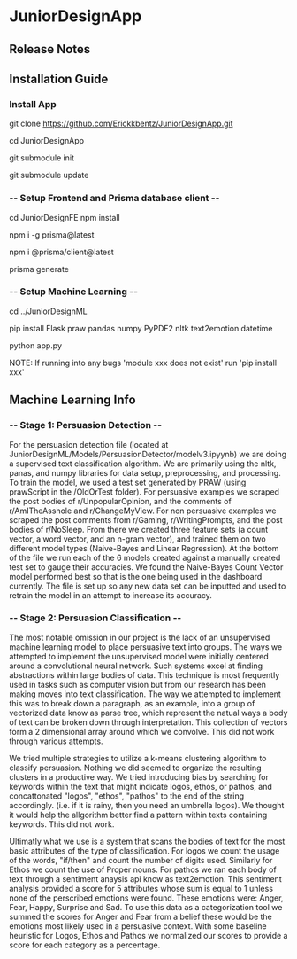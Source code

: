 # JuniorDesignApp

## Release Notes

## Installation Guide
### Install App
git clone https://github.com/Erickkbentz/JuniorDesignApp.git

cd JuniorDesignApp

git submodule init

git submodule update



### -- Setup Frontend and Prisma database client --
cd JuniorDesignFE
npm install

npm i -g prisma@latest

npm i @prisma/client@latest

prisma generate



### -- Setup Machine Learning --
cd ../JuniorDesignML

pip install Flask praw pandas numpy PyPDF2 nltk text2emotion datetime

python app.py

NOTE: If running into any bugs 'module xxx does not exist' run 'pip install xxx'

## Machine Learning Info

### -- Stage 1: Persuasion Detection --
For the persuasion detection file (located at JuniorDesignML/Models/PersuasionDetector/modelv3.ipyynb) we are doing a supervised text classification algorithm. We are primarily using the nltk, panas, and numpy libraries for data setup, preprocessing, and processing. To train the model, we used a test set generated by PRAW (using prawScript in the /OldOrTest folder). For persuasive examples we scraped the post bodies of r/UnpopularOpinion, and the comments of r/AmITheAsshole and r/ChangeMyView. For non persuasive examples we scraped the post comments from r/Gaming, r/WritingPrompts, and the post bodies of r/NoSleep. From there we created three feature sets (a count vector, a word vector, and an n-gram vector), and trained them on two different model types (Naive-Bayes and Linear Regression). At the bottom of the file we run each of the 6 models created against a manually created test set to gauge their accuracies. We found the Naive-Bayes Count Vector model performed best so that is the one being used in the dashboard currently. The file is set up so any new data set can be inputted and used to retrain the model in an attempt to increase its accuracy. 

### -- Stage 2: Persuasion Classification --
The most notable omission in our project is the lack of an unsupervised machine learning model to place persuasive text into groups. The ways we attempted to implement the unsupervised model were initially centered around a convolutional neural network. Such systems excel at finding abstractions within large bodies of data. This technique is most frequently used in tasks such as computer vision but from our research has been making moves into text classification. The way we attempted to implement this was to break down a paragraph, as an example, into a group of vectorized data know as parse tree, which represent the natual ways a body of text can be broken down through interpretation. This collection of vectors form a 2 dimensional array around which we convolve. This did not work through various attempts.  

We tried multiple strategies to utilize a k-means clustering algorithm to classify persuasion. Nothing we did seemed to organize the resulting clusters in a productive way. We tried introducing bias by searching for keywords within the text that might indicate logos, ethos, or pathos, and concattonated "logos", "ethos", "pathos" to the end of the string accordingly. (i.e. if it is rainy, then you need an umbrella logos). We thought it would help the allgorithm better find a pattern within texts containing keywords. This did not work.

Ultimatly what we use is a system that scans the bodies of text for the most basic attributes of the type of classification. For logos we count the usage of the words, "if/then" and count the number of digits used. Similarly for Ethos we count the use of Proper nouns. For pathos we ran each body of text through a sentiment anaysis api know as text2emotion. This sentiment analysis provided a score for 5 attributes whose sum is equal to 1 unless none of the perscribed emotions were found. These emotions were: Anger, Fear, Happy, Surprise and Sad. To use this data as a categorization tool we summed the scores for Anger and Fear from a belief these would be the emotions most likely used in a persuasive context. With some baseline heuristic for Logos, Ethos and Pathos we normalized our scores to provide a score for each category as a percentage. 
